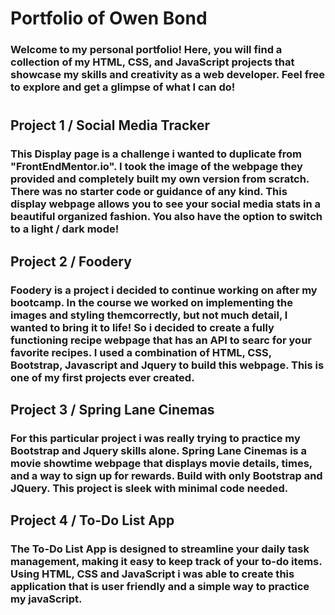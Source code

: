 # Portfolio of Owen Bond

### Welcome to my personal portfolio! Here, you will find a collection of my HTML, CSS, and JavaScript projects that showcase my skills and creativity as a web developer. Feel free to explore and get a glimpse of what I can do!


#

## Project 1 / Social Media Tracker

### This Display page is a challenge i wanted to duplicate from "FrontEndMentor.io". I took the image of the webpage they provided and completely built my own version from scratch. There was no starter code or guidance of any kind. This display webpage allows you to see your social media stats in a beautiful organized fashion. You also have the option to switch to a light / dark mode! 


## Project 2 / Foodery

### Foodery is a project i decided to continue working on after my bootcamp. In the course we worked on implementing the images and styling themcorrectly, but not much detail, I wanted to bring it to life! So i decided to create a fully functioning recipe webpage that has an API to searc for your favorite recipes. I used a combination of HTML, CSS, Bootstrap, Javascript and Jquery to build this webpage. This is one of my first projects ever created.  


## Project 3 / Spring Lane Cinemas

### For this particular project i was really trying to practice my Bootstrap and Jquery skills alone. Spring Lane Cinemas is a movie showtime webpage that displays movie details, times, and a way to sign up for rewards. Build with only Bootstrap and JQuery. This project is sleek with minimal code needed. 


## Project 4 / To-Do List App

### The To-Do List App is designed to streamline your daily task management, making it easy to keep track of your to-do items. Using HTML, CSS and JavaScript i was able to create this application that is user friendly and a simple way to practice my javaScript. 
